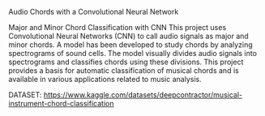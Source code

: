 Audio Chords with a Convolutional Neural Network 

Major and Minor Chord Classification with CNN
This project uses Convolutional Neural Networks (CNN) to call audio signals as major and minor chords. A model has been developed to study chords by analyzing spectrograms of sound cells. The model visually divides audio signals into spectrograms and classifies chords using these divisions. This project provides a basis for automatic classification of musical chords and is available in various applications related to music analysis.


DATASET: https://www.kaggle.com/datasets/deepcontractor/musical-instrument-chord-classification
